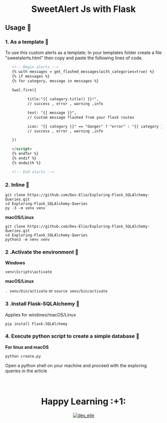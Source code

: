 <div align="center"><h1>SweetAlert Js with Flask</h1></div>

## Usage :pushpin:
### 1. As a template :pushpin:
To use this custom alerts as a template;
In your templates folder create a file "sweetalerts.html" then copy and paste the following lines of code.

```html
   <!-- Begin alerts -->                
   {% with messages = get_flashed_messages(with_categories=true) %}
   {% if messages %}
   {% for category, message in messages %}
   
   Swal.fire({

          title:"{{ category.title() }}!",
          // success , error , warning ,info

          text: "{{ message }}",
          // Custom message flashed from your flask routes

          icon: "{{ category }}" == "danger" ? "error" : "{{ category }}"
          // success , error , warning ,info

   })

   </script>
   {% endfor %}
   {% endif %}
   {% endwith %}

   <!-- End alerts -->
```
### 2. Inline :pushpin:  
          
```
git clone https://github.com/Dev-Elie/Exploring-Flask_SQLAlchemy-Queries.git
cd Exploring-Flask_SQLAlchemy-Queries
py -3 -m venv venv
```
          
**macOS/Linux**
          
```
git clone https://github.com/Dev-Elie/Exploring-Flask_SQLAlchemy-Queries.git
cd Exploring-Flask_SQLAlchemy-Queries
python3 -m venv venv
```

### 2 .Activate the environment :pushpin:
          
**Windows** 

```venv\Scripts\activate```
          
**macOS/Linux**

```. venv/bin/activate```
or
```source venv/bin/activate```

### 3 .Install Flask-SQLAlchemy :pushpin:

Applies for windows/macOS/Linux

``` pip install Flask-SQLAlchemy ```
  
### 4. Execute python script to create a simple database :pushpin:

**For linux and macOS**

```python create.py```

Open a python shell on your machine and proceed with the exploring queries in the article 
</br></br></br>
<div align="center"><h1>Happy Learning :+1: </h1></div>
<p align="center"> <a href="https://twitter.com/dev_elie" target="blank"><img src="https://img.shields.io/twitter/follow/dev_elie?logo=twitter&style=for-the-badge" alt="dev_elie" /></a> </p>
